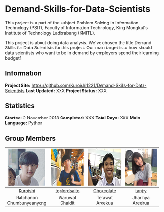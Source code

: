 # Demand-Skills-for-Data-Scientists
This project is a part of the subject Problem Solving in Information Technology (PSIT), Faculty of Information Technology, King Mongkut's Institute of Technology Ladkrabang (KMITL).

This project is about doing data analysis. We've chosen the title Demand Skills for Data Scientists for this project. Our main target is to how should data scientists who want to be in demand by employers spend their learning budget?

## Information

**Project Site:** https://github.com/Kuroishi1221/Demand-Skills-for-Data-Scientists 
**Last Updated:** XXX
**Project Status:** XXX

## Statistics

**Started:** 2 November 2018
**Completed:** XXX
**Total Days:** XXX
**Main Language:** Python

## Group Members

|<img src="img/member/1.png" width="120px" height="120px">|<img src="img/member/4.jpg" width="120px" height="120px">|<img src="img/member/3.png" width="120px" height="120px">|<img src="img/member/2.png" width="120px" height="120px">|
|:---:|:---:|:---:|:---:|
|[Kuroishi](https://github.com/Kuroishi1221)|[toplordsaito](https://github.com/toplordsaito)|[Chokcolate](https://github.com/Chokcolate)|[tanjry](https://github.com/tanjry)|
|Ratchanon<br>Chumbunyeanyong|Waruwat<br>Chaidit|Terawat<br>Areekua|Jharinya<br>Areekua|
